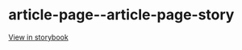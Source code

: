 # article-page--article-page-story

[View in storybook](https://raw.githack.com/Independent-Digital-News-and-Media-Ltd/indy100-pwamp-sb/PR-332-sb/index.html?path=/story/article-page--article-page-story)